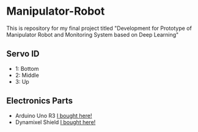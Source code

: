 # Manipulator-Robot
This is repository for my final project titled "Development for Prototype of Manipulator Robot and Monitoring System based on Deep Learning"

## Servo ID
- 1: Bottom
- 2: Middle
- 3: Up

## Electronics Parts
- Arduino Uno R3
[I bought here!](https://www.tokopedia.com/riz-umi/arduino-uno-r3-board-original-made-in-italy/)
- Dynamixel Shield
[I bought here!](https://www.tokopedia.com/digiware/dynamixel-shield/)